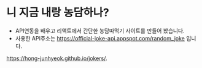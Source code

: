 # 니 지금 내랑 농담하나? 

- API연동을 배우고 리액트에서 간단한 농담따먹기 사이트를 만들어 봤습니다.
- 사용한 API주소는 https://official-joke-api.appspot.com/random_joke 입니다. 

https://hong-junhyeok.github.io/jokers/.
